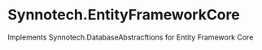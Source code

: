 # Synnotech.EntityFrameworkCore
Implements Synnotech.DatabaseAbstracftions for Entity Framework Core
